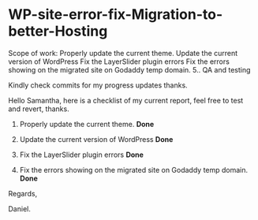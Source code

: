 # WP-site-error-fix-Migration-to-better-Hosting
Scope of work:       Properly update the current theme.      Update the current version of WordPress      Fix the LayerSlider plugin errors      Fix the errors showing on the migrated site on Godaddy temp domain.  5.. QA and testing

Kindly check commits for my progress updates thanks.

Hello Samantha, 
here is a checklist of my current report, feel free to test and revert, thanks.
1. Properly update the current theme.  **Done**

2. Update the current version of WordPress  **Done**

3.  Fix the LayerSlider plugin errors **Done**

4. Fix the errors showing on the migrated site on Godaddy temp domain. **Done**


Regards,

Daniel.